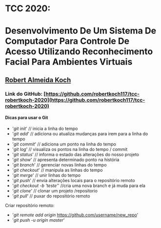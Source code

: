 # TCC 2020:

# Desenvolvimento De Um Sistema De Computador Para Controle De Acesso Utilizando Reconhecimento Facial Para Ambientes Virtuais

## [Robert Almeida Koch](https://github.com/robertkoch117)

### Link do GitHub: [https://github.com/robertkoch117/tcc-robertkoch-2020](https://github.com/robertkoch117/tcc-robertkoch-2020)


#### Dicas para usar o Git

* '_git init_' // inicia a linha do tempo
* '_git add_' // adiciona ou atualiza mudanças para irem para a linha do tempo
* '_git commit_' // adiciona um ponto na linha do tempo
* '_git log_' // visualiza os pontos na linha do tempo / commit
* '_git status_' // informa o estado das alterações do nosso projeto
* '_git show_' // apresenta determinado ponto na história
* '_git branch_' // gerenciar novas linhas do tempo
* '_git checkout_' // manipula as linhas do tempo
* '_git merge_' // unir linhas do tempo
* '_git push_' // envia alterações locais para o repositório remoto
* '_git checkout -b 'teste'_' //cria uma nova branch e já muda para ela
* '_git clone_' // clonar um projeto /repositorio
* '_git pull_' // puxar do repositório remoto

Criar repositório remoto:
* '_git remote add origin_ https://github.com/username/new_repo'
* '_git push -u origin master_'





